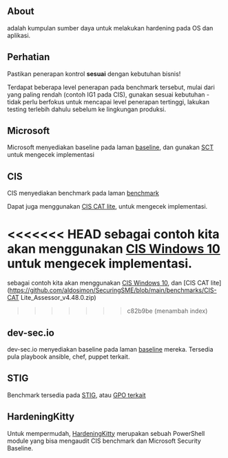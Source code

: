 ## About

adalah kumpulan sumber daya untuk melakukan hardening pada OS dan aplikasi.

## Perhatian

Pastikan penerapan kontrol **sesuai** dengan kebutuhan bisnis!

Terdapat beberapa level penerapan pada benchmark tersebut, mulai dari yang paling rendah (contoh IG1 pada CIS), gunakan sesuai kebutuhan - tidak perlu berfokus untuk mencapai level penerapan tertinggi, lakukan testing terlebih dahulu sebelum ke lingkungan produksi.


## Microsoft

Microsoft menyediakan baseline pada laman [baseline](https://learn.microsoft.com/en-us/windows/security/operating-system-security/device-management/windows-security-configuration-framework/windows-security-baselines), dan gunakan [SCT](https://learn.microsoft.com/en-us/windows/security/operating-system-security/device-management/windows-security-configuration-framework/security-compliance-toolkit-10) untuk mengecek implementasi

## CIS

CIS menyediakan benchmark pada laman [benchmark](https://www.cisecurity.org/cis-benchmarks)

Dapat juga menggunakan [CIS CAT lite](https://learn.cisecurity.org/cis-cat-lite), untuk mengecek implementasi.


<<<<<<< HEAD
sebagai contoh kita akan menggunakan [CIS Windows 10](https://github.com/aldosimon/SecuringSME/blob/main/benchmarks/CIS_Microsoft_Windows_10_Stand-alone_Benchmark_v3.0.0.pdf) untuk mengecek implementasi.
=======
sebagai contoh kita akan menggunakan [CIS Windows 10](https://github.com/aldosimon/SecuringSME/blob/main/benchmarks/CIS_Microsoft_Windows_10_Stand-alone_Benchmark_v3.0.0.pdf), dan [CIS CAT lite](https://github.com/aldosimon/SecuringSME/blob/main/benchmarks/CIS-CAT Lite_Assessor_v4.48.0.zip)
>>>>>>> c82b9be (menambah index)

## dev-sec.io

dev-sec.io menyediakan baseline pada laman [baseline](https://dev-sec.io/baselines/) mereka. Tersedia pula playbook ansible, chef, puppet terkait.

## STIG

Benchmark tersedia pada [STIG](https://public.cyber.mil/stigs/), atau [GPO terkait](https://public.cyber.mil/stigs/gpo/)


## HardeningKitty

Untuk mempermudah, [HardeningKitty](https://github.com/scipag/HardeningKitty) merupakan sebuah PowerShell module yang bisa mengaudit CIS benchmark dan Microsoft Security Baseline.